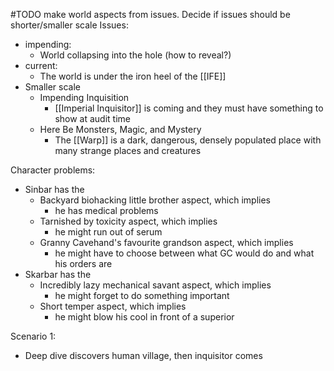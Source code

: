 
#TODO make world aspects from issues. Decide if issues should be shorter/smaller scale
Issues:
- impending: 
	- World collapsing into the hole (how to reveal?)
- current:
	- The world is under the iron heel of the [[IFE]]
- Smaller scale
	- Impending Inquisition
		- [[Imperial Inquisitor]] is coming and they must have something to show at audit time
	- Here Be Monsters, Magic, and Mystery
		- The [[Warp]] is a dark, dangerous, densely populated place with many strange places and creatures


Character problems:
- Sinbar has the
	- Backyard biohacking little brother aspect, which implies
		- he has medical problems
	- Tarnished by toxicity aspect, which implies
		- he might run out of serum
	- Granny Cavehand's favourite grandson aspect, which implies
		- he might have to choose between what GC would do and what his orders are
- Skarbar has the
	- Incredibly lazy mechanical savant aspect, which implies
		- he might forget to do something important
	- Short temper aspect, which implies
		- he might blow his cool in front of a superior


Scenario 1:
- Deep dive discovers human village, then inquisitor comes

